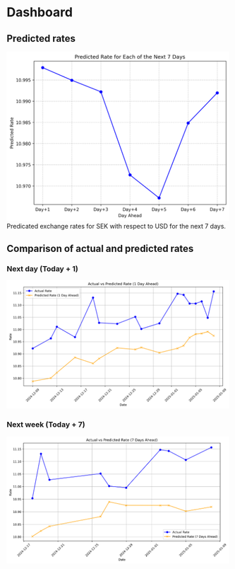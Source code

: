 # Dashboard

## Predicted rates
![](predicted_rates_7days_line.png)
Predicated exchange rates for SEK with respect to USD for the next 7 days.

## Comparison of actual and predicted rates
### Next day (Today + 1)
![](1_day_actual_vs_prediction.png)

### Next week (Today + 7)
![](7_day_actual_vs_prediction.png)
